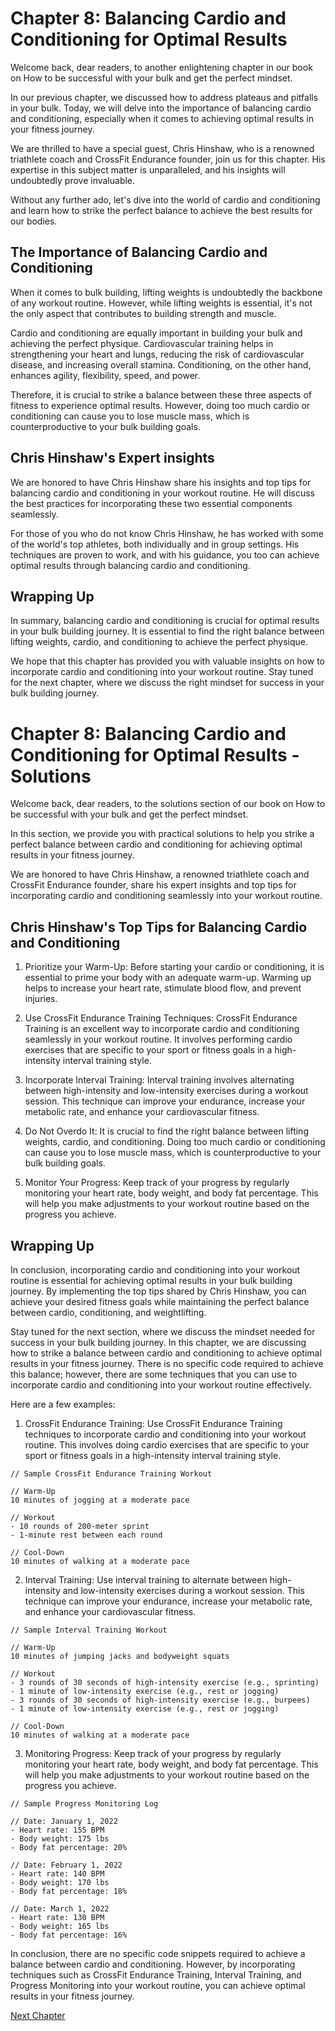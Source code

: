 # Chapter 8: Balancing Cardio and Conditioning for Optimal Results

Welcome back, dear readers, to another enlightening chapter in our book on How to be successful with your bulk and get the perfect mindset.

In our previous chapter, we discussed how to address plateaus and pitfalls in your bulk. Today, we will delve into the importance of balancing cardio and conditioning, especially when it comes to achieving optimal results in your fitness journey.

We are thrilled to have a special guest, Chris Hinshaw, who is a renowned triathlete coach and CrossFit Endurance founder, join us for this chapter. His expertise in this subject matter is unparalleled, and his insights will undoubtedly prove invaluable.

Without any further ado, let's dive into the world of cardio and conditioning and learn how to strike the perfect balance to achieve the best results for our bodies.

## The Importance of Balancing Cardio and Conditioning

When it comes to bulk building, lifting weights is undoubtedly the backbone of any workout routine. However, while lifting weights is essential, it's not the only aspect that contributes to building strength and muscle.

Cardio and conditioning are equally important in building your bulk and achieving the perfect physique. Cardiovascular training helps in strengthening your heart and lungs, reducing the risk of cardiovascular disease, and increasing overall stamina. Conditioning, on the other hand, enhances agility, flexibility, speed, and power.

Therefore, it is crucial to strike a balance between these three aspects of fitness to experience optimal results. However, doing too much cardio or conditioning can cause you to lose muscle mass, which is counterproductive to your bulk building goals.

## Chris Hinshaw's Expert insights

We are honored to have Chris Hinshaw share his insights and top tips for balancing cardio and conditioning in your workout routine. He will discuss the best practices for incorporating these two essential components seamlessly.

For those of you who do not know Chris Hinshaw, he has worked with some of the world's top athletes, both individually and in group settings. His techniques are proven to work, and with his guidance, you too can achieve optimal results through balancing cardio and conditioning.

## Wrapping Up

In summary, balancing cardio and conditioning is crucial for optimal results in your bulk building journey. It is essential to find the right balance between lifting weights, cardio, and conditioning to achieve the perfect physique.

We hope that this chapter has provided you with valuable insights on how to incorporate cardio and conditioning into your workout routine. Stay tuned for the next chapter, where we discuss the right mindset for success in your bulk building journey.
# Chapter 8: Balancing Cardio and Conditioning for Optimal Results - Solutions

Welcome back, dear readers, to the solutions section of our book on How to be successful with your bulk and get the perfect mindset.

In this section, we provide you with practical solutions to help you strike a perfect balance between cardio and conditioning for achieving optimal results in your fitness journey.

We are honored to have Chris Hinshaw, a renowned triathlete coach and CrossFit Endurance founder, share his expert insights and top tips for incorporating cardio and conditioning seamlessly into your workout routine.

## Chris Hinshaw's Top Tips for Balancing Cardio and Conditioning

1. Prioritize your Warm-Up: Before starting your cardio or conditioning, it is essential to prime your body with an adequate warm-up. Warming up helps to increase your heart rate, stimulate blood flow, and prevent injuries.

2. Use CrossFit Endurance Training Techniques: CrossFit Endurance Training is an excellent way to incorporate cardio and conditioning seamlessly in your workout routine. It involves performing cardio exercises that are specific to your sport or fitness goals in a high-intensity interval training style.

3. Incorporate Interval Training: Interval training involves alternating between high-intensity and low-intensity exercises during a workout session. This technique can improve your endurance, increase your metabolic rate, and enhance your cardiovascular fitness.

4. Do Not Overdo It: It is crucial to find the right balance between lifting weights, cardio, and conditioning. Doing too much cardio or conditioning can cause you to lose muscle mass, which is counterproductive to your bulk building goals.

5. Monitor Your Progress: Keep track of your progress by regularly monitoring your heart rate, body weight, and body fat percentage. This will help you make adjustments to your workout routine based on the progress you achieve.

## Wrapping Up

In conclusion, incorporating cardio and conditioning into your workout routine is essential for achieving optimal results in your bulk building journey. By implementing the top tips shared by Chris Hinshaw, you can achieve your desired fitness goals while maintaining the perfect balance between cardio, conditioning, and weightlifting.

Stay tuned for the next section, where we discuss the mindset needed for success in your bulk building journey.
In this chapter, we are discussing how to strike a balance between cardio and conditioning to achieve optimal results in your fitness journey. There is no specific code required to achieve this balance; however, there are some techniques that you can use to incorporate cardio and conditioning into your workout routine effectively.

Here are a few examples:

1. CrossFit Endurance Training: Use CrossFit Endurance Training techniques to incorporate cardio and conditioning into your workout routine. This involves doing cardio exercises that are specific to your sport or fitness goals in a high-intensity interval training style.

```
// Sample CrossFit Endurance Training Workout

// Warm-Up
10 minutes of jogging at a moderate pace

// Workout
- 10 rounds of 200-meter sprint
- 1-minute rest between each round

// Cool-Down
10 minutes of walking at a moderate pace
```

2. Interval Training: Use interval training to alternate between high-intensity and low-intensity exercises during a workout session. This technique can improve your endurance, increase your metabolic rate, and enhance your cardiovascular fitness.

```
// Sample Interval Training Workout

// Warm-Up
10 minutes of jumping jacks and bodyweight squats

// Workout
- 3 rounds of 30 seconds of high-intensity exercise (e.g., sprinting)
- 1 minute of low-intensity exercise (e.g., rest or jogging)
- 3 rounds of 30 seconds of high-intensity exercise (e.g., burpees)
- 1 minute of low-intensity exercise (e.g., rest or jogging)

// Cool-Down
10 minutes of walking at a moderate pace
```

3. Monitoring Progress: Keep track of your progress by regularly monitoring your heart rate, body weight, and body fat percentage. This will help you make adjustments to your workout routine based on the progress you achieve.

```
// Sample Progress Monitoring Log

// Date: January 1, 2022
- Heart rate: 155 BPM
- Body weight: 175 lbs
- Body fat percentage: 20%

// Date: February 1, 2022
- Heart rate: 140 BPM
- Body weight: 170 lbs
- Body fat percentage: 18%

// Date: March 1, 2022
- Heart rate: 130 BPM
- Body weight: 165 lbs
- Body fat percentage: 16%
```

In conclusion, there are no specific code snippets required to achieve a balance between cardio and conditioning. However, by incorporating techniques such as CrossFit Endurance Training, Interval Training, and Progress Monitoring into your workout routine, you can achieve optimal results in your fitness journey.


[Next Chapter](09_Chapter09.md)